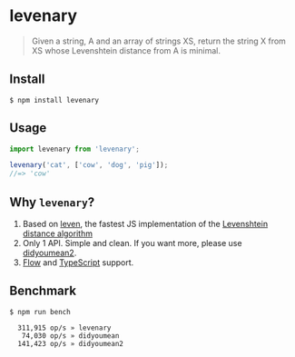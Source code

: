 # levenary

> Given a string, A and an array of strings XS, return the string X from XS whose Levenshtein distance from A is minimal.


## Install

```
$ npm install levenary
```


## Usage

```js
import levenary from 'levenary';

levenary('cat', ['cow', 'dog', 'pig']);
//=> 'cow'
```

## Why `levenary`?
1. Based on [leven](https://github.com/sindresorhus/leven), the fastest JS implementation of the [Levenshtein distance algorithm](https://en.wikipedia.org/wiki/Levenshtein_distance)
1. Only 1 API. Simple and clean. If you want more, please use [didyoumean2](https://www.npmjs.com/package/didyoumean2).
1. [Flow](http://flow.org/) and [TypeScript](http://typescriptlang.org/) support.

## Benchmark

```
$ npm run bench
```

```
  311,915 op/s » levenary
   74,030 op/s » didyoumean
  141,423 op/s » didyoumean2
```

